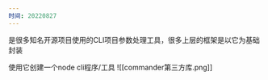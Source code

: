 ```yaml
---
时间: 20220827
---
```

是很多知名开源项目使用的CLI项目参数处理工具，很多上层的框架是以它为基础封装

使用它创建一个node cli程序/工具
![[commander第三方库.png]]